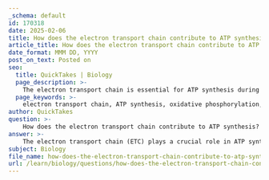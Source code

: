 ```yaml
---
_schema: default
id: 170318
date: 2025-02-06
title: How does the electron transport chain contribute to ATP synthesis?
article_title: How does the electron transport chain contribute to ATP synthesis?
date_format: MMM DD, YYYY
post_on_text: Posted on
seo:
  title: QuickTakes | Biology
  page_description: >-
    The electron transport chain is essential for ATP synthesis during cellular respiration, creating a proton gradient that drives ATP production through chemiosmosis.
  page_keywords: >-
    electron transport chain, ATP synthesis, oxidative phosphorylation, inner mitochondrial membrane, electron carriers, proton gradient, chemiosmosis, ATP synthase, aerobic respiration, final electron acceptor
author: QuickTakes
question: >-
    How does the electron transport chain contribute to ATP synthesis?
answer: >-
    The electron transport chain (ETC) plays a crucial role in ATP synthesis during cellular respiration, particularly in the process of oxidative phosphorylation. Here’s how it contributes to ATP production:\n\n1. **Location**: The electron transport chain is located in the inner mitochondrial membrane of eukaryotic cells. This strategic positioning allows for efficient electron transfer and proton pumping.\n\n2. **Electron Carriers**: The ETC receives electrons from the reduced coenzymes NADH and FADH₂, which are generated during earlier stages of cellular respiration, specifically glycolysis and the Krebs cycle. These carriers donate electrons to the chain, initiating a series of redox reactions.\n\n3. **Proton Gradient Formation**: As electrons are transferred through a series of protein complexes in the ETC, energy is released. This energy is used to pump protons (H⁺ ions) from the mitochondrial matrix into the intermembrane space, creating a proton gradient (higher concentration of protons outside the matrix than inside).\n\n4. **Chemiosmosis**: The proton gradient generated across the inner mitochondrial membrane creates potential energy, known as the proton motive force. Protons flow back into the mitochondrial matrix through ATP synthase, a protein complex that acts as a molecular turbine.\n\n5. **ATP Synthesis**: The flow of protons through ATP synthase drives the phosphorylation of adenosine diphosphate (ADP) to form adenosine triphosphate (ATP). This process is known as chemiosmosis and is the primary mechanism by which ATP is produced in aerobic respiration.\n\n6. **Final Electron Acceptor**: At the end of the electron transport chain, electrons are transferred to molecular oxygen (O₂), which acts as the final electron acceptor. This reaction combines electrons with protons to form water (H₂O) as a byproduct. The presence of oxygen is essential for the continuation of the electron transport chain and, consequently, for ATP production.\n\nIn summary, the electron transport chain is vital for ATP synthesis as it harnesses the energy from electrons to create a proton gradient, which is then used to produce ATP through chemiosmosis. This process is a key component of aerobic respiration, allowing cells to efficiently generate energy.
subject: Biology
file_name: how-does-the-electron-transport-chain-contribute-to-atp-synthesis.md
url: /learn/biology/questions/how-does-the-electron-transport-chain-contribute-to-atp-synthesis
---
```


&nbsp;
